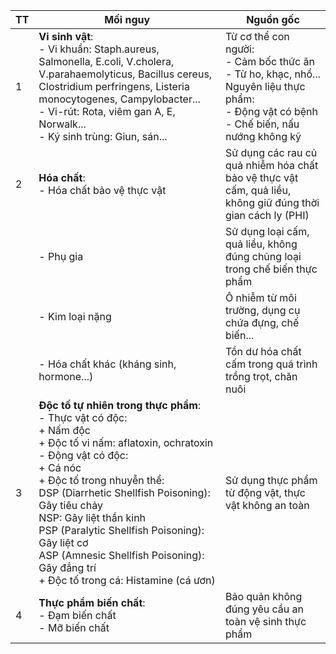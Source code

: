 | TT  | Mối nguy                                                                                             | Nguồn gốc                                                                                                              |
|-----|------------------------------------------------------------------------------------------------------|-------------------------------------------------------------------------------------------------------------------------|
| 1   | **Vi sinh vật**: <br> - Vi khuẩn: Staph.aureus, Salmonella, E.coli, V.cholera, V.parahaemolyticus, Bacillus cereus, Clostridium perfringens, Listeria monocytogenes, Campylobacter... <br> - Vi-rút: Rota, viêm gan A, E, Norwalk... <br> - Ký sinh trùng: Giun, sán...  | Từ cơ thể con người: <br> - Cảm bốc thức ăn <br> - Từ ho, khạc, nhổ... <br> Nguyên liệu thực phẩm: <br> - Động vật có bệnh <br> - Chế biến, nấu nướng không kỹ |
| 2   | **Hóa chất**: <br> - Hóa chất bảo vệ thực vật | Sử dụng các rau củ quả nhiễm hóa chất bảo vệ thực vật cấm, quả liều, không giữ đúng thời gian cách ly (PHI) |
|     | - Phụ gia | Sử dụng loại cấm, quả liều, không đúng chủng loại trong chế biến thực phẩm |
|     | - Kim loại nặng | Ô nhiễm từ môi trường, dụng cụ chứa đựng, chế biến... |
|     | - Hóa chất khác (kháng sinh, hormone...) | Tồn dư hóa chất cấm trong quá trình trồng trọt, chăn nuôi |
| 3   | **Độc tố tự nhiên trong thực phẩm**: <br> - Thực vật có độc: <br> + Nấm độc <br> + Độc tố vi nấm: aflatoxin, ochratoxin <br> - Động vật có độc: <br> + Cá nóc <br> + Độc tố trong nhuyễn thể: <br> DSP (Diarrhetic Shellfish Poisoning): Gây tiêu chảy <br> NSP: Gây liệt thần kinh <br> PSP (Paralytic Shellfish Poisoning): Gây liệt cơ <br> ASP (Amnesic Shellfish Poisoning): Gây đắng trí <br> + Độc tố trong cá: Histamine (cá ươn) | Sử dụng thực phẩm từ động vật, thực vật không an toàn                                                             |
| 4   | **Thực phẩm biến chất**: <br> - Đạm biến chất <br> - Mỡ biến chất | Bảo quản không đúng yêu cầu an toàn vệ sinh thực phẩm                                                                 |
